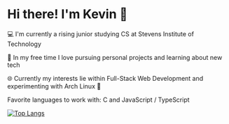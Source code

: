 # Hi there! I'm Kevin 👋

💻 I'm currently a rising junior studying CS at Stevens Institute of Technology 

🧰 In my free time I love pursuing personal projects and learning about new tech

🌐 Currently my interests lie within Full-Stack Web Development and experimenting with Arch Linux 🐧

Favorite languages to work with: C and JavaScript / TypeScript

[![Top Langs](https://github-readme-stats.vercel.app/api/top-langs/?username=KevinHa48&layout=compact&hide=html,ocaml)](https://github.com/KevinHa48/github-readme-stats)


